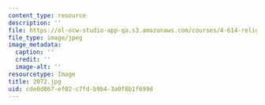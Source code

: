 ```yaml
---
content_type: resource
description: ''
file: https://ol-ocw-studio-app-qa.s3.amazonaws.com/courses/4-614-religious-architecture-and-islamic-cultures-fall-2002/cde0d867ef02c7fdb9b43a0f8b1f699d_2072.jpg
file_type: image/jpeg
image_metadata:
  caption: ''
  credit: ''
  image-alt: ''
resourcetype: Image
title: 2072.jpg
uid: cde0d867-ef02-c7fd-b9b4-3a0f8b1f699d
---
```

